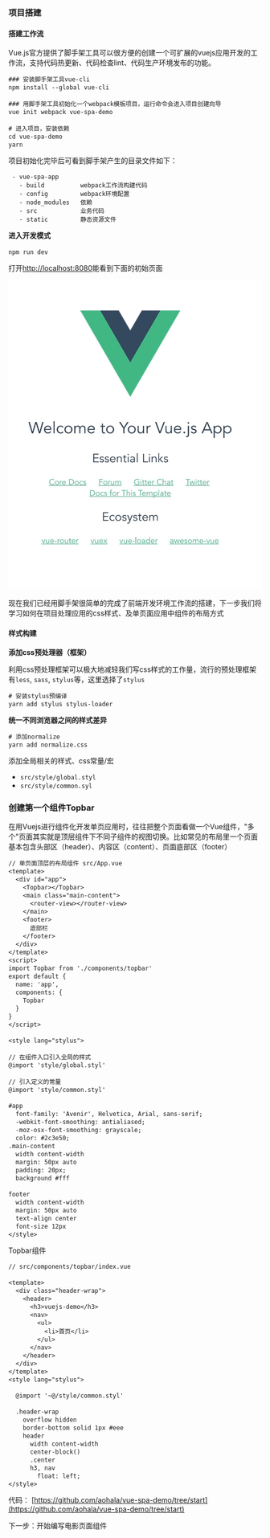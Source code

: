### 项目搭建

#### 搭建工作流

Vue.js官方提供了脚手架工具可以很方便的创建一个可扩展的vuejs应用开发的工作流，支持代码热更新、代码检查lint、代码生产环境发布的功能。

```
### 安装脚手架工具vue-cli
npm install --global vue-cli

### 用脚手架工具初始化一个webpack模板项目，运行命令会进入项目创建向导
vue init webpack vue-spa-demo

# 进入项目，安装依赖
cd vue-spa-demo
yarn 
```
项目初始化完毕后可看到脚手架产生的目录文件如下：

```
 - vue-spa-app
   - build          webpack工作流构建代码
   - config         webpack环境配置
   - node_modules   依赖
   - src            业务代码
   - static         静态资源文件
```

**进入开发模式**

`npm run dev`

打开[http://localhost:8080](http://localhost:8080)能看到下面的初始页面

![http://localhost:8080](./tutorial/image/prepare01.jpg)

现在我们已经用脚手架很简单的完成了前端开发环境工作流的搭建，下一步我们将学习如何在项目处理应用的css样式、及单页面应用中组件的布局方式

#### 样式构建

**添加css预处理器（框架）**

利用css预处理框架可以极大地减轻我们写css样式的工作量，流行的预处理框架有`less`, `sass`, `stylus`等，这里选择了`stylus`

```
# 安装stylus预编译
yarn add stylus stylus-loader
```

**统一不同浏览器之间的样式差异**

```
# 添加normalize
yarn add normalize.css
```
添加全局相关的样式、css常量/宏

-  `src/style/global.styl`
-  `src/style/common.syl`

### 创建第一个组件Topbar

在用Vuejs进行组件化开发单页应用时，往往把整个页面看做一个Vue组件，"多个"页面其实就是顶层组件下不同子组件的视图切换。比如常见的布局里一个页面基本包含头部区（header）、内容区（content）、页面底部区（footer）

```
// 单页面顶层的布局组件 src/App.vue
<template>
  <div id="app">
    <Topbar></Topbar>
    <main class="main-content">
      <router-view></router-view>
    </main>
    <footer>
      底部栏
    </footer>
  </div>
</template>
<script>
import Topbar from './components/topbar'
export default {
  name: 'app',
  components: {
    Topbar
  }
}
</script>

<style lang="stylus">

// 在组件入口引入全局的样式
@import 'style/global.styl'

// 引入定义的常量
@import 'style/common.styl'

#app
  font-family: 'Avenir', Helvetica, Arial, sans-serif;
  -webkit-font-smoothing: antialiased;
  -moz-osx-font-smoothing: grayscale;
  color: #2c3e50;
.main-content
  width content-width
  margin: 50px auto
  padding: 20px;
  background #fff

footer
  width content-width
  margin: 50px auto
  text-align center
  font-size 12px
</style>

```


Topbar组件

```
// src/components/topbar/index.vue

<template>
  <div class="header-wrap">
    <header>
      <h3>vuejs-demo</h3>
      <nav>
        <ul>
          <li>首页</li>
        </ul>
      </nav>
    </header>
  </div>
</template>
<style lang="stylus">

  @import '~@/style/common.styl'

  .header-wrap
    overflow hidden
    border-bottom solid 1px #eee
    header
      width content-width
      center-block()
      .center
      h3, nav
        float: left;
</style>

```

代码： [https://github.com/aohala/vue-spa-demo/tree/start](https://github.com/aohala/vue-spa-demo/tree/start)

下一步：开始编写电影页面组件

